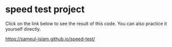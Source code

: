 # speed test project

 Click on the link below to see the result of this code.
You can also practice it yourself directly.
 
 
 https://sameul-islam.github.io/speed-test/
